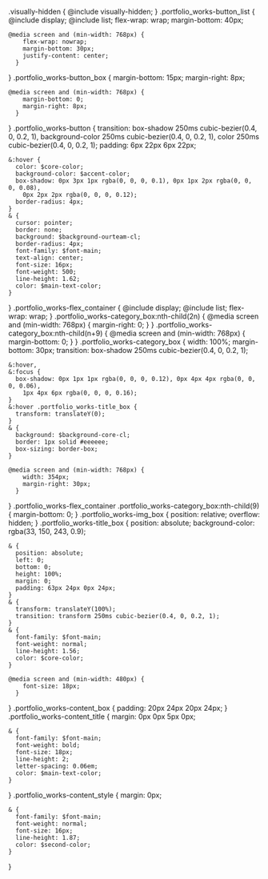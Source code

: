 .visually-hidden {
    @include visually-hidden;
  }
  .portfolio_works-button_list {
    @include display;
    @include list;
    flex-wrap: wrap;
    margin-bottom: 40px;

    @media screen and (min-width: 768px) {
        flex-wrap: nowrap;
        margin-bottom: 30px;
        justify-content: center;
      }
  }
  .portfolio_works-button_box {
    margin-bottom: 15px;
    margin-right: 8px;

    @media screen and (min-width: 768px) {
        margin-bottom: 0;
        margin-right: 8px;
      }
  }
  .portfolio_works-button {
    transition: box-shadow 250ms cubic-bezier(0.4, 0, 0.2, 1),
      background-color 250ms cubic-bezier(0.4, 0, 0.2, 1),
      color 250ms cubic-bezier(0.4, 0, 0.2, 1);
    padding: 6px 22px 6px 22px;
  
    &:hover {
      color: $core-color;
      background-color: $accent-color;
      box-shadow: 0px 3px 1px rgba(0, 0, 0, 0.1), 0px 1px 2px rgba(0, 0, 0, 0.08),
        0px 2px 2px rgba(0, 0, 0, 0.12);
      border-radius: 4px;
    }
    & {
      cursor: pointer;
      border: none;
      background: $background-ourteam-cl;
      border-radius: 4px;
      font-family: $font-main;
      text-align: center;
      font-size: 16px;
      font-weight: 500;
      line-height: 1.62;
      color: $main-text-color;
    }
  }
  .portfolio_works-flex_container {
    @include display;
    @include list;
    flex-wrap: wrap;
  }
  .portfolio_works-category_box:nth-child(2n) {
    @media screen and (min-width: 768px) {
      margin-right: 0;
    }
  }
  .portfolio_works-category_box:nth-child(n+9) {
    @media screen and (min-width: 768px) {
      margin-bottom: 0;
    }
  }
  .portfolio_works-category_box {
    width: 100%;
    margin-bottom: 30px;
    transition: box-shadow 250ms cubic-bezier(0.4, 0, 0.2, 1);
  
    &:hover,
    &:focus {
      box-shadow: 0px 1px 1px rgba(0, 0, 0, 0.12), 0px 4px 4px rgba(0, 0, 0, 0.06),
        1px 4px 6px rgba(0, 0, 0, 0.16);
    }
    &:hover .portfolio_works-title_box {
      transform: translateY(0);
    }
    & {
      background: $background-core-cl;
      border: 1px solid #eeeeee;
      box-sizing: border-box;
    }

    @media screen and (min-width: 768px) {
        width: 354px;
        margin-right: 30px;
      }
  }
  .portfolio_works-flex_container .portfolio_works-category_box:nth-child(9) {
      margin-bottom: 0;
  }
  .portfolio_works-img_box {
    position: relative;
    overflow: hidden;
  }
  .portfolio_works-title_box {
    position: absolute;
    background-color: rgba(33, 150, 243, 0.9);
  
    & {
      position: absolute;
      left: 0;
      bottom: 0;
      height: 100%;
      margin: 0;
      padding: 63px 24px 0px 24px;
    }
    & {
      transform: translateY(100%);
      transition: transform 250ms cubic-bezier(0.4, 0, 0.2, 1);
    }
    & {
      font-family: $font-main;
      font-weight: normal;
      line-height: 1.56;
      color: $core-color;
    }

    @media screen and (min-width: 480px) {
        font-size: 18px;
      }
  }
  .portfolio_works-content_box {
    padding: 20px 24px 20px 24px;
  }
  .portfolio_works-content_title {
    margin: 0px 0px 5px 0px;
  
    & {
      font-family: $font-main;
      font-weight: bold;
      font-size: 18px;
      line-height: 2;
      letter-spacing: 0.06em;
      color: $main-text-color;
    }
  }
  .portfolio_works-content_style {
    margin: 0px;
  
    & {
      font-family: $font-main;
      font-weight: normal;
      font-size: 16px;
      line-height: 1.87;
      color: $second-color;
    }
  }
  